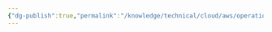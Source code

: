 ```yaml
---
{"dg-publish":true,"permalink":"/knowledge/technical/cloud/aws/operations/","dgPassFrontmatter":true}
---
```


